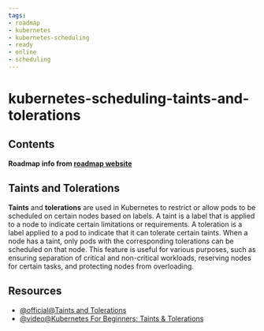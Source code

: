 ```yaml
---
tags:
- roadmap
- kubernetes
- kubernetes-scheduling
- ready
- online
- scheduling
---
```


# kubernetes-scheduling-taints-and-tolerations

## Contents

__Roadmap info from [roadmap website](https://roadmap.sh/kubernetes/scheduling/taints-and-tolerations)__

## Taints and Tolerations

__Taints__ and __tolerations__ are used in Kubernetes to restrict or allow pods to be scheduled on certain nodes based on labels. A taint is a label that is applied to a node to indicate certain limitations or requirements. A toleration is a label applied to a pod to indicate that it can tolerate certain taints. When a node has a taint, only pods with the corresponding tolerations can be scheduled on that node. This feature is useful for various purposes, such as ensuring separation of critical and non-critical workloads, reserving nodes for certain tasks, and protecting nodes from overloading.

## Resources

* [@official@Taints and Tolerations](https://kubernetes.io/docs/concepts/scheduling-eviction/taint-and-toleration/)
* [@video@Kubernetes For Beginners: Taints & Tolerations](https://www.youtube.com/watch?v=mo2UrkjA7FE)
